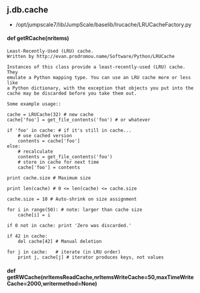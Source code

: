 ## j.db.cache

- /opt/jumpscale7/lib/JumpScale/baselib/lrucache/LRUCacheFactory.py

#### def getRCache(nritems) 

    Least-Recently-Used (LRU) cache.
    Written by http://evan.prodromou.name/Software/Python/LRUCache
    
    Instances of this class provide a least-recently-used (LRU) cache. They
    emulate a Python mapping type. You can use an LRU cache more or less like
    a Python dictionary, with the exception that objects you put into the
    cache may be discarded before you take them out.
    
    Some example usage::
    
    cache = LRUCache(32) # new cache
    cache['foo'] = get_file_contents('foo') # or whatever
    
    if 'foo' in cache: # if it's still in cache...
        # use cached version
        contents = cache['foo']
    else:
        # recalculate
        contents = get_file_contents('foo')
        # store in cache for next time
        cache['foo'] = contents
    
    print cache.size # Maximum size
    
    print len(cache) # 0 <= len(cache) <= cache.size
    
    cache.size = 10 # Auto-shrink on size assignment
    
    for i in range(50): # note: larger than cache size
        cache[i] = i
        
    if 0 not in cache: print 'Zero was discarded.'
    
    if 42 in cache:
        del cache[42] # Manual deletion
    
    for j in cache:   # iterate (in LRU order)
        print j, cache[j] # iterator produces keys, not values

#### def getRWCache(nrItemsReadCache,nrItemsWriteCache=50,maxTimeWriteCache=2000,writermethod=None) 

    

